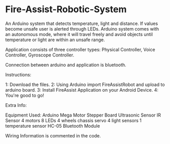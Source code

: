# Fire-Assist-Robotic-System

An Arduino system that detects temperature, light and distance. If values become unsafe user is alerted through LEDs.
Arduino system comes with an autonomous mode, where it will travel freely and avoid objects until temperature or light are within an unsafe range.

Application consists of three controller types: Physical Controller, Voice Controller, Gyroscope Controller.

Connection between arduino and application is bluetooth.

Instructions:

  1: Download the files.
  2: Using Arduino import FireAssistRobot and upload to arduino board.
  3: Install FireAssist Application on your Android Device.
  4: You're good to go!
  
Extra Info:

Equipment Used: 
Arduino Mega 
Motor Stepper Board
Ultrasonic Sensor
IR Sensor
4 motors
8 LEDs
4 wheels
chassis
servo
4 light sensors
1 temperature sensor
HC-05 Bluetooth Module

Wiring Information is commented in the code.
